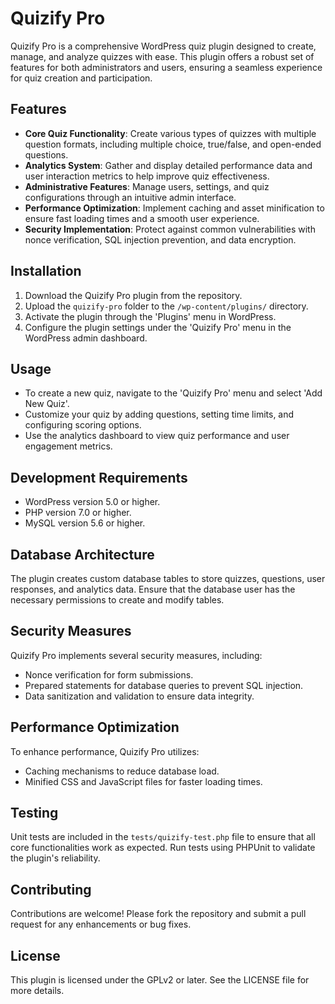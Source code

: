 # Quizify Pro

Quizify Pro is a comprehensive WordPress quiz plugin designed to create, manage, and analyze quizzes with ease. This plugin offers a robust set of features for both administrators and users, ensuring a seamless experience for quiz creation and participation.

## Features

- **Core Quiz Functionality**: Create various types of quizzes with multiple question formats, including multiple choice, true/false, and open-ended questions.
- **Analytics System**: Gather and display detailed performance data and user interaction metrics to help improve quiz effectiveness.
- **Administrative Features**: Manage users, settings, and quiz configurations through an intuitive admin interface.
- **Performance Optimization**: Implement caching and asset minification to ensure fast loading times and a smooth user experience.
- **Security Implementation**: Protect against common vulnerabilities with nonce verification, SQL injection prevention, and data encryption.

## Installation

1. Download the Quizify Pro plugin from the repository.
2. Upload the `quizify-pro` folder to the `/wp-content/plugins/` directory.
3. Activate the plugin through the 'Plugins' menu in WordPress.
4. Configure the plugin settings under the 'Quizify Pro' menu in the WordPress admin dashboard.

## Usage

- To create a new quiz, navigate to the 'Quizify Pro' menu and select 'Add New Quiz'.
- Customize your quiz by adding questions, setting time limits, and configuring scoring options.
- Use the analytics dashboard to view quiz performance and user engagement metrics.

## Development Requirements

- WordPress version 5.0 or higher.
- PHP version 7.0 or higher.
- MySQL version 5.6 or higher.

## Database Architecture

The plugin creates custom database tables to store quizzes, questions, user responses, and analytics data. Ensure that the database user has the necessary permissions to create and modify tables.

## Security Measures

Quizify Pro implements several security measures, including:
- Nonce verification for form submissions.
- Prepared statements for database queries to prevent SQL injection.
- Data sanitization and validation to ensure data integrity.

## Performance Optimization

To enhance performance, Quizify Pro utilizes:
- Caching mechanisms to reduce database load.
- Minified CSS and JavaScript files for faster loading times.

## Testing

Unit tests are included in the `tests/quizify-test.php` file to ensure that all core functionalities work as expected. Run tests using PHPUnit to validate the plugin's reliability.

## Contributing

Contributions are welcome! Please fork the repository and submit a pull request for any enhancements or bug fixes.

## License

This plugin is licensed under the GPLv2 or later. See the LICENSE file for more details.
